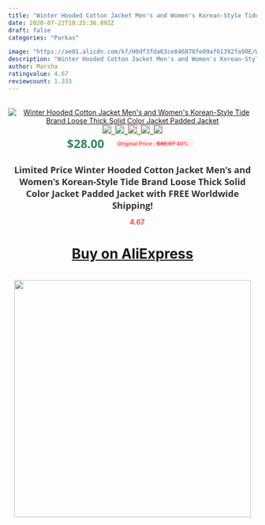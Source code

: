 ```yaml
---
title: "Winter Hooded Cotton Jacket Men's and Women's Korean-Style Tide Brand Loose Thick Solid Color Jacket Padded Jacket"
date: 2020-07-22T10:25:36.892Z
draft: false
categories: "Parkas"

image: "https://ae01.alicdn.com/kf/H0df3fda63ce846078fe09af61392fa90E/Winter-Hooded-Cotton-Jacket-Men-s-and-Women-s-Korean-Style-Tide-Brand-Loose-Thick-Solid.jpg"
description: "Winter Hooded Cotton Jacket Men's and Women's Korean-Style Tide Brand Loose Thick Solid Color Jacket Padded Jacket"
author: Marsha
ratingvalue: 4.67
reviewcount: 1.333
---
```

<br>
<div style="text-align: center;">
<a href="https://s.click.aliexpress.com/e/_An8Zhb" target="_blank" rel="nofollow noopener noreferrer"><img alt="Winter Hooded Cotton Jacket Men's and Women's Korean-Style Tide Brand Loose Thick Solid Color Jacket Padded Jacket" class="magnifier-image" src="https://ae01.alicdn.com/kf/H0df3fda63ce846078fe09af61392fa90E/Winter-Hooded-Cotton-Jacket-Men-s-and-Women-s-Korean-Style-Tide-Brand-Loose-Thick-Solid.jpg_640x640.jpg">
<br>
<img style="border:1px solid salmon" src="https://ae01.alicdn.com/kf/H0df3fda63ce846078fe09af61392fa90E/Winter-Hooded-Cotton-Jacket-Men-s-and-Women-s-Korean-Style-Tide-Brand-Loose-Thick-Solid.jpg_120x120.jpg">&nbsp;&nbsp;<img style="border:1px solid salmon" src="https://ae01.alicdn.com/kf/H565d1015d1d949e1b7f34a66e84b92day/Winter-Hooded-Cotton-Jacket-Men-s-and-Women-s-Korean-Style-Tide-Brand-Loose-Thick-Solid.jpg_120x120.jpg">&nbsp;&nbsp;<img style="border:1px solid salmon" src="https://ae01.alicdn.com/kf/H5eb30b047a44488883cd67856bcd340cW/Winter-Hooded-Cotton-Jacket-Men-s-and-Women-s-Korean-Style-Tide-Brand-Loose-Thick-Solid.jpg_120x120.jpg">&nbsp;&nbsp;<img style="border:1px solid salmon" src="https://ae01.alicdn.com/kf/H503ab95855844b3c8d9c6619c6c0532aR/Winter-Hooded-Cotton-Jacket-Men-s-and-Women-s-Korean-Style-Tide-Brand-Loose-Thick-Solid.jpg_120x120.jpg">&nbsp;&nbsp;<img style="border:1px solid salmon" src="https://ae01.alicdn.com/kf/H382b159d6fab4dfb86d50513822f6741V/Winter-Hooded-Cotton-Jacket-Men-s-and-Women-s-Korean-Style-Tide-Brand-Loose-Thick-Solid.jpg_120x120.jpg"></a></div><br0>
<div style="text-align: center;"><span style="background-color: white; border: 0px; box-sizing: border-box; color: seagreen; display: inline-block; font-family: &quot;open sans&quot; , &quot;arial&quot; , &quot;helvetica&quot; , sans-serif , &quot;heiti&quot;; font-size: 24px; font-stretch: inherit; font-weight: 700; line-height: inherit; margin: 0px 10px 0px 0px; padding: 0px; vertical-align: middle;">$28.00 </span>
<span style="background: rgb(255 , 241 , 241); border-radius: 3px; border: 0px; box-sizing: border-box; color: #ff4747; display: inline-block; font-family: inherit; font-size: 12px; font-stretch: inherit; font-style: inherit; font-variant: inherit; font-weight: 600; line-height: inherit; margin: 0px; padding: 2px 5px; transform: scale(0.9); vertical-align: middle;">Original Price : <b style="text-decoration: line-through;">$46.67 </b> 40%&nbsp;&nbsp;</span></div>
<h1 style="color: #333333; display: inline-block; font-family: &quot;open sans&quot; , &quot;arial&quot; , &quot;helvetica&quot; , sans-serif , &quot;heiti&quot;; font-size: 18px; font-stretch: inherit; font-weight: 700; text-align: center;">Limited Price Winter Hooded Cotton Jacket Men's and Women's Korean-Style Tide Brand Loose Thick Solid Color Jacket Padded Jacket with FREE Worldwide Shipping!</h1>
<div style="color: #ff4747; text-align: center;">
<img src="https://4.bp.blogspot.com/-M0ZcTcb-5uY/XleCXlxnR4I/AAAAAAAAAEc/OrjgMkXV1oMQFaCRZj5HQwOCBcu3w1FegCPcBGAYYCw/s1600/star.png" style="height: 15px;">&nbsp;<b>4.67</b></div>
<div class="button_cont" align="center"><a class="buynow_a" href="https://s.click.aliexpress.com/e/_An8Zhb" target="_blank" rel="nofollow noopener noreferrer"><H1>Buy on AliExpress</H1></a></div><br>
<div class="separator" style="clear: both; text-align: center;">
<img src="https://lh3.googleusercontent.com/-pTy5HemUv9M/XlePHvY0dAI/AAAAAAAAAE4/0nX5iRUoIWY8eMW9Dpxeirr157OZliDIgCLcBGAsYHQ/s1600/badge.gif" width="480">
</div>
